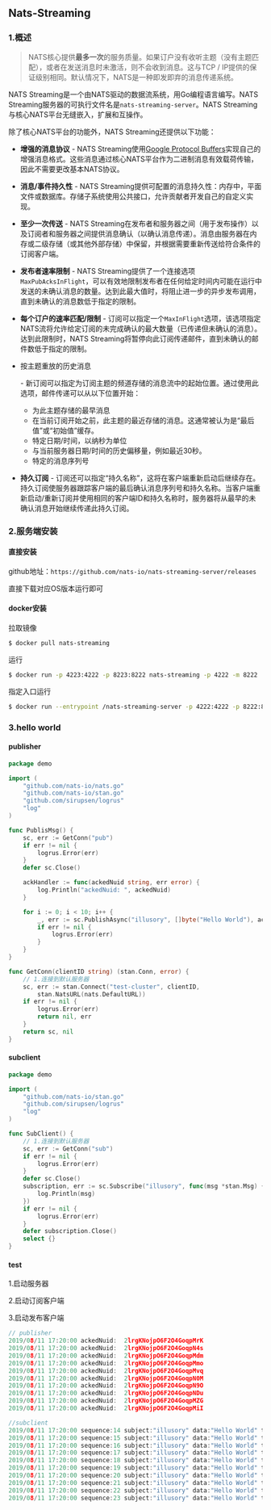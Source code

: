 

## Nats-Streaming

### 1.概述

> NATS核心提供**最多一次**的服务质量。如果订户没有收听主题（没有主题匹配），或者在发送消息时未激活，则不会收到消息。这与TCP / IP提供的保证级别相同。默认情况下，NATS是一种即发即弃的消息传递系统。

NATS Streaming是一个由NATS驱动的数据流系统，用Go编程语言编写。NATS Streaming服务器的可执行文件名是`nats-streaming-server`。NATS Streaming与核心NATS平台无缝嵌入，扩展和互操作。

除了核心NATS平台的功能外，NATS Streaming还提供以下功能：

- **增强的消息协议** - NATS Streaming使用[Google Protocol Buffers](https://developers.google.com/protocol-buffers/)实现自己的增强消息格式。这些消息通过核心NATS平台作为二进制消息有效载荷传输，因此不需要更改基本NATS协议。

- **消息/事件持久性** - NATS Streaming提供可配置的消息持久性：内存中，平面文件或数据库。存储子系统使用公共接口，允许贡献者开发自己的自定义实现。

- **至少一次传送** - NATS Streaming在发布者和服务器之间（用于发布操作）以及订阅者和服务器之间提供消息确认（以确认消息传递）。消息由服务器在内存或二级存储（或其他外部存储）中保留，并根据需要重新传送给符合条件的订阅客户端。

- **发布者速率限制** - NATS Streaming提供了一个连接选项`MaxPubAcksInFlight`，可以有效地限制发布者在任何给定时间内可能在运行中发送的未确认消息的数量。达到此最大值时，将阻止进一步的异步发布调用，直到未确认的消息数低于指定的限制。

- **每个订户的速率匹配/限制** - 订阅可以指定一个`MaxInFlight`选项，该选项指定NATS流将允许给定订阅的未完成确认的最大数量（已传递但未确认的消息）。达到此限制时，NATS Streaming将暂停向此订阅传递邮件，直到未确认的邮件数低于指定的限制。

- 按主题重放的历史消息

   \- 新订阅可以指定为订阅主题的频道存储的消息流中的起始位置。通过使用此选项，邮件传递可以从以下位置开始：

  - 为此主题存储的最早消息
  - 在当前订阅开始之前，此主题的最近存储的消息。这通常被认为是“最后值”或“初始值”缓存。
  - 特定日期/时间，以纳秒为单位
  - 与当前服务器日期/时间的历史偏移量，例如最近30秒。
  - 特定的消息序列号

- **持久订阅** - 订阅还可以指定“持久名称”，这将在客户端重新启动后继续存在。持久订阅使服务器跟踪客户端的最后确认消息序列号和持久名称。当客户端重新启动/重新订阅并使用相同的客户端ID和持久名称时，服务器将从最早的未确认消息开始继续传递此持久订阅。

### 2.服务端安装

#### 直接安装

github地址：`https://github.com/nats-io/nats-streaming-server/releases`

直接下载对应OS版本运行即可

#### docker安装

拉取镜像

```sh
$ docker pull nats-streaming
```

运行

```sh
$ docker run -p 4223:4222 -p 8223:8222 nats-streaming -p 4222 -m 8222
```

指定入口运行

```sh
$ docker run --entrypoint /nats-streaming-server -p 4222:4222 -p 8222:8222 nats-streaming
```

### 3.hello world

#### publisher

```go
package demo

import (
	"github.com/nats-io/nats.go"
	"github.com/nats-io/stan.go"
	"github.com/sirupsen/logrus"
	"log"
)

func PublisMsg() {
	sc, err := GetConn("pub")
	if err != nil {
		logrus.Error(err)
	}
	defer sc.Close()

	ackHandler := func(ackedNuid string, err error) {
		log.Println("ackedNuid: ", ackedNuid)
	}

	for i := 0; i < 10; i++ {
		_, err := sc.PublishAsync("illusory", []byte("Hello World"), ackHandler)
		if err != nil {
			logrus.Error(err)
		}
	}
}

func GetConn(clientID string) (stan.Conn, error) {
	// 1.连接到默认服务器
	sc, err := stan.Connect("test-cluster", clientID,
		stan.NatsURL(nats.DefaultURL))
	if err != nil {
		logrus.Error(err)
		return nil, err
	}
	return sc, nil
}

```

#### subclient

```go
package demo

import (
	"github.com/nats-io/stan.go"
	"github.com/sirupsen/logrus"
	"log"
)

func SubClient() {
	// 1.连接到默认服务器
	sc, err := GetConn("sub")
	if err != nil {
		logrus.Error(err)
	}
	defer sc.Close()
	subscription, err := sc.Subscribe("illusory", func(msg *stan.Msg) {
		log.Println(msg)
	})
	if err != nil {
		logrus.Error(err)
	}
	defer subscription.Close()
	select {}
}

```

#### test

1.启动服务器

2.启动订阅客户端

3.启动发布客户端

```go
// publisher
2019/08/11 17:20:00 ackedNuid:  2lrgKNojpO6F2O4GoqpMrK
2019/08/11 17:20:00 ackedNuid:  2lrgKNojpO6F2O4GoqpN4s
2019/08/11 17:20:00 ackedNuid:  2lrgKNojpO6F2O4GoqpMdm
2019/08/11 17:20:00 ackedNuid:  2lrgKNojpO6F2O4GoqpMmo
2019/08/11 17:20:00 ackedNuid:  2lrgKNojpO6F2O4GoqpMvq
2019/08/11 17:20:00 ackedNuid:  2lrgKNojpO6F2O4GoqpN0M
2019/08/11 17:20:00 ackedNuid:  2lrgKNojpO6F2O4GoqpN9O
2019/08/11 17:20:00 ackedNuid:  2lrgKNojpO6F2O4GoqpNDu
2019/08/11 17:20:00 ackedNuid:  2lrgKNojpO6F2O4GoqpMZG
2019/08/11 17:20:00 ackedNuid:  2lrgKNojpO6F2O4GoqpMiI

//subclient
2019/08/11 17:20:00 sequence:14 subject:"illusory" data:"Hello World" timestamp:1565515200099092200 
2019/08/11 17:20:00 sequence:15 subject:"illusory" data:"Hello World" timestamp:1565515200099092200 
2019/08/11 17:20:00 sequence:16 subject:"illusory" data:"Hello World" timestamp:1565515200099092200 
2019/08/11 17:20:00 sequence:17 subject:"illusory" data:"Hello World" timestamp:1565515200099092200 
2019/08/11 17:20:00 sequence:18 subject:"illusory" data:"Hello World" timestamp:1565515200099092200 
2019/08/11 17:20:00 sequence:19 subject:"illusory" data:"Hello World" timestamp:1565515200099092200 
2019/08/11 17:20:00 sequence:20 subject:"illusory" data:"Hello World" timestamp:1565515200099092200 
2019/08/11 17:20:00 sequence:21 subject:"illusory" data:"Hello World" timestamp:1565515200099092200 
2019/08/11 17:20:00 sequence:22 subject:"illusory" data:"Hello World" timestamp:1565515200099092200 
2019/08/11 17:20:00 sequence:23 subject:"illusory" data:"Hello World" timestamp:1565515200100090300 
```



